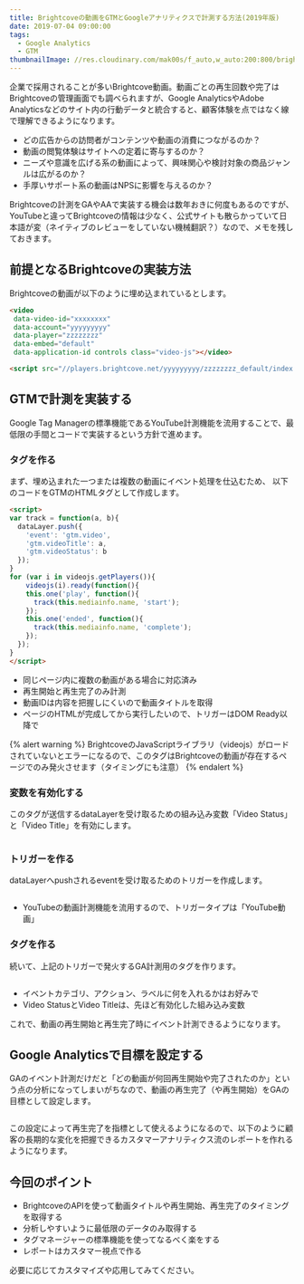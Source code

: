 ```yaml
---
title: Brightcoveの動画をGTMとGoogleアナリティクスで計測する方法(2019年版)
date: 2019-07-04 09:00:00
tags:
  - Google Analytics
  - GTM
thumbnailImage: //res.cloudinary.com/mak00s/f_auto,w_auto:200:800/brightcove-gtm-ga
---
```

企業で採用されることが多いBrightcove動画。動画ごとの再生回数や完了はBrightcoveの管理画面でも調べられますが、Google AnalyticsやAdobe Analyticsなどのサイト内の行動データと統合すると、顧客体験を点ではなく線で理解できるようになります。

- どの広告からの訪問者がコンテンツや動画の消費につながるのか？
- 動画の閲覧体験はサイトへの定着に寄与するのか？
- ニーズや意識を広げる系の動画によって、興味関心や検討対象の商品ジャンルは広がるのか？
- 手厚いサポート系の動画はNPSに影響を与えるのか？

Brightcoveの計測をGAやAAで実装する機会は数年おきに何度もあるのですが、YouTubeと違ってBrightcoveの情報は少なく、公式サイトも散らかっていて日本語が変（ネイティブのレビューをしていない機械翻訳？）なので、メモを残しておきます。
<!-- more -->

## 前提となるBrightcoveの実装方法

Brightcoveの動画が以下のように埋め込まれているとします。

```html
<video
 data-video-id="xxxxxxxx"
 data-account="yyyyyyyyy"
 data-player="zzzzzzzz"
 data-embed="default"
 data-application-id controls class="video-js"></video>

<script src="//players.brightcove.net/yyyyyyyyy/zzzzzzzz_default/index.min.js"></script>
```

## GTMで計測を実装する
Google Tag Managerの標準機能であるYouTube計測機能を流用することで、最低限の手間とコードで実装するという方針で進めます。

### タグを作る

まず、埋め込まれた一つまたは複数の動画にイベント処理を仕込むため、
以下のコードをGTMのHTMLタグとして作成します。
```html
<script>
var track = function(a, b){
  dataLayer.push({
    'event': 'gtm.video',
    'gtm.videoTitle': a,
    'gtm.videoStatus': b
  });
}
for (var i in videojs.getPlayers()){
    videojs(i).ready(function(){
    this.one('play', function(){
      track(this.mediainfo.name, 'start');
    });
    this.one('ended', function(){
      track(this.mediainfo.name, 'complete');
    });
  });
}
</script>
```

- 同じページ内に複数の動画がある場合に対応済み
- 再生開始と再生完了のみ計測
- 動画IDは内容を把握しにくいので動画タイトルを取得
- ページのHTMLが完成してから実行したいので、トリガーはDOM Ready以降で

{% alert warning %}
BrightcoveのJavaScriptライブラリ（videojs）がロードされていないとエラーになるので、このタグはBrightcoveの動画が存在するページでのみ発火させます（タイミングにも注意）
{% endalert %}

### 変数を有効化する

このタグが送信するdataLayerを受け取るための組み込み変数「Video Status」と「Video Title」を有効にします。

<img src="//res.cloudinary.com/mak00s/f_auto,w_auto:200:800/gtm-brightcove-var" alt="" sizes="100vw" />

### トリガーを作る
dataLayerへpushされるeventを受け取るためのトリガーを作成します。

<img src="//res.cloudinary.com/mak00s/f_auto,w_auto:200:800/gtm-brightcove-trigger" alt="" sizes="100vw" />

- YouTubeの動画計測機能を流用するので、トリガータイプは「YouTube動画」

### タグを作る
続いて、上記のトリガーで発火するGA計測用のタグを作ります。

<img src="//res.cloudinary.com/mak00s/f_auto,w_auto:200:800/gtm-brightcove-tag" alt="" sizes="100vw" />

- イベントカテゴリ、アクション、ラベルに何を入れるかはお好みで
- Video StatusとVideo Titleは、先ほど有効化した組み込み変数

これで、動画の再生開始と再生完了時にイベント計測できるようになります。

## Google Analyticsで目標を設定する
GAのイベント計測だけだと「どの動画が何回再生開始や完了されたのか」という点の分析になってしまいがちなので、動画の再生完了（や再生開始）をGAの目標として設定します。

<img src="//res.cloudinary.com/mak00s/f_auto,w_auto:200:800/gtm-brightcove-ga-goal" alt="" sizes="100vw" />

この設定によって再生完了を指標として使えるようになるので、以下のように顧客の長期的な変化を把握できるカスタマーアナリティクス流のレポートを作れるようになります。
<img src="//res.cloudinary.com/mak00s/f_auto,w_auto:200:800/gtm-brightcove-report" alt="" sizes="100vw" />

## 今回のポイント
- BrightcoveのAPIを使って動画タイトルや再生開始、再生完了のタイミングを取得する
- 分析しやすいように最低限のデータのみ取得する
- タグマネージャーの標準機能を使ってなるべく楽をする
- レポートはカスタマー視点で作る

必要に応じてカスタマイズや応用してみてください。
